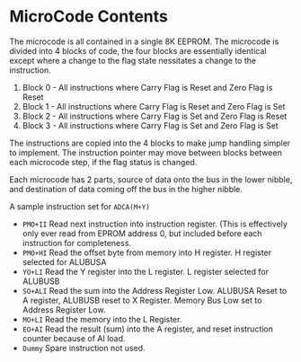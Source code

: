 # MicroCode Contents
The microcode is all contained in a single 8K EEPROM. The microcode is divided into 4 blocks of code, the four blocks are essentially identical except where a change to the flag state nessitates a change to the instruction.
1. Block 0 - All instructions where Carry Flag is Reset and Zero Flag is Reset
2. Block 1 - All instructions where Carry Flag is Reset and Zero Flag is Set
3. Block 2 - All instructions where Carry Flag is Set and Zero Flag is Reset
4. Block 3 - All instructions where Carry Flag is Set and Zero Flag is Set

The instructions are copied into the 4 blocks to make jump handling simpler to implement. The instruction pointer may move between blocks between each microcode step, if the flag status is changed.

Each microcode has 2 parts, source of data onto the bus in the lower nibble, and destination of data coming off the bus in the higher nibble.

A sample instruction set for `ADCA(M+Y)`
* `PMO+II`  Read next instruction into instruction register. (This is effectively only ever read from EPROM address 0, but included before each instruction for completeness.
* `PMO+HI`  Read the offset byte from memory into H register. H register selected for ALUBUSA
* `YO+LI`   Read the Y register into the L register. L register selected for ALUBUSB
* `SO+ALI`  Read the sum into the Address Register Low. ALUBUSA Reset to A register, ALUBUSB reset to X Register. Memory Bus Low set to Address Register Low.
* `MO+LI`   Read the memory into the L Register.
* `EO+AI`   Read the result (sum) into the A register, and reset instruction counter because of AI load.
* `Dummy`   Spare instruction not used.
